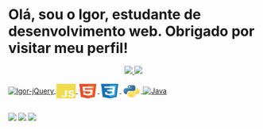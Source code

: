 # Olá, sou o Igor, estudante de desenvolvimento web. Obrigado por visitar meu perfil!

<div align="center">
  <a href="https://github.com/igorlops">
  <img height="180em" src="https://github-readme-stats.vercel.app/api?username=igorlops&show_icons=true&theme=dark&include_all_commits=true&count_private=true"/>
  <img height="180em" src="https://github-readme-stats.vercel.app/api/top-langs/?username=igorlops&layout=compact&langs_count=7&theme=dark"/>
</div>
<div style="display: inline_block"><br>
  
  <img align="center" alt="Igor-jQuery" width="40" heigth="30" margin-right="1px" src="https://cdn.jsdelivr.net/gh/devicons/devicon/icons/jquery/jquery-original.svg" />
  <img align="center" alt="Igor-Js" height="30" width="40" src="https://raw.githubusercontent.com/devicons/devicon/master/icons/javascript/javascript-plain.svg">
  <img align="center" alt="Igor-HTML" height="30" width="40" src="https://raw.githubusercontent.com/devicons/devicon/master/icons/html5/html5-original.svg">
  <img align="center" alt="Igor-CSS" height="30" width="40" src="https://raw.githubusercontent.com/devicons/devicon/master/icons/css3/css3-original.svg">
  <img align="center" alt="Python" height="30" width="40" src="https://raw.githubusercontent.com/devicons/devicon/master/icons/python/python-original.svg">
  <img align="center" alt="Java" height="30" width="40" src="https://www.svgrepo.com/show/184143/java.svg">
  
</div>
  
  ##
 
<div> 

<a href="mailto:claudioigorai@gmail.com" target="_blank"> <img src="https://img.shields.io/badge/Gmail-D14836?style=for-the-badge&logo=gmail&logoColor=white"/></a>
  <a href="https://instagram.com/igorl.ops" target="_blank"><img src="https://img.shields.io/badge/-Instagram-%23E4405F?style=for-the-badge&logo=instagram&logoColor=white" target="_blank"></a>
<a href="https://www.linkedin.com/in/igor-lopes-36b842204/" target="_blank"><img src="https://img.shields.io/badge/-LinkedIn-%230077B5?style=for-the-badge&logo=linkedin&logoColor=white" target="_blank"></a> 
</div>
